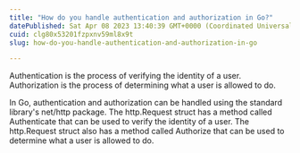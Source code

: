 ```yaml
---
title: "How do you handle authentication and authorization in Go?"
datePublished: Sat Apr 08 2023 13:40:39 GMT+0000 (Coordinated Universal Time)
cuid: clg80x53201fzpxnv59ml8x9t
slug: how-do-you-handle-authentication-and-authorization-in-go

---
```


Authentication is the process of verifying the identity of a user. Authorization is the process of determining what a user is allowed to do.

In Go, authentication and authorization can be handled using the standard library's net/http package. The http.Request struct has a method called Authenticate that can be used to verify the identity of a user. The http.Request struct also has a method called Authorize that can be used to determine what a user is allowed to do.